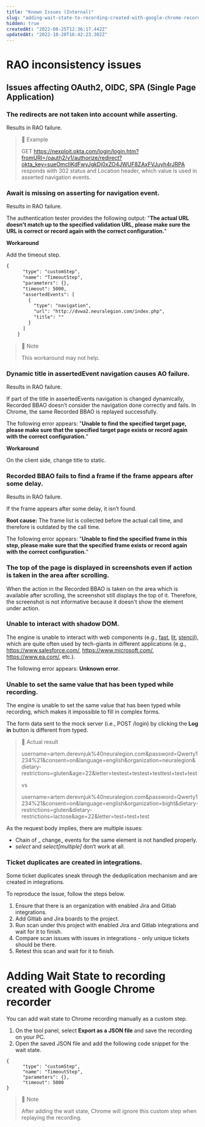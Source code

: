 ```yaml
---
title: "Known Issues (Internal)"
slug: "adding-wait-state-to-recording-created-with-google-chrome-recorder"
hidden: true
createdAt: "2022-08-25T12:36:17.442Z"
updatedAt: "2022-10-20T16:42:23.302Z"
---
```

# RAO inconsistency issues

## Issues affecting OAuth2, OIDC, SPA (Single Page Application)

### The redirects are not taken into account while asserting.

Results in RAO failure.

> 📘 Example
> 
> GET <https://nexploit.okta.com/login/login.htm?fromURI=/oauth2/v1/authorize/redirect?okta_key=sueOmcIiKdFwyJgkDj0xZO4JWUF8ZAxFVJuyh4rJRPA> responds with 302 status and Location header, which value is used in asserted navigation events.

### Await is missing on asserting for navigation event.

Results in RAO failure.

The authentication tester provides the following output: "**The actual URL doesn't match up to the specified validation URL, please make sure the URL is correct or record again with the correct configuration.**"

**Workaround**

Add the timeout step. 

```html
{
      "type": "customStep",
      "name": "TimeoutStep",
      "parameters": {},
      "timeout": 5000,
      "assertedEvents": [
        {
          "type": "navigation",
          "url": "http://dvwa2.neuralegion.com/index.php",
          "title": ""
        }
      ]
    }
```



> 📘 Note
> 
> This workaround may not help.

### Dynamic title in assertedEvent navigation causes AO failure.

Results in RAO failure.

If part of the title in assertedEvents navigation is changed dynamically, Recorded BBAO doesn’t consider the navigation done correctly and fails. In Chrome, the same Recorded BBAO is replayed successfully.

The following error appears: "**Unable to find the specified target page, please make sure that the specified target page exists or record again with the correct configuration.**"

**Workaround**

On the client side, change title to static.

### Recorded BBAO fails to find a frame if the frame appears after some delay.

Results in RAO failure.

If the frame appears after some delay, it isn’t found.

**Root cause:** The frame list is collected before the actual call time, and therefore is outdated by the call time.

The following error appears: "**Unable to find the specified frame in this step, please make sure that the specified frame exists or record again with the correct configuration.**"

### The top of the page is displayed in screenshots even if action is taken in the area after scrolling.

When the action in the Recorded BBAO is taken on the area which is available after scrolling, the screenshot still displays the top of it. Therefore, the screenshot is not informative because it doesn't show the element under action.

### Unable to interact with shadow DOM.

The engine is unable to interact with web components (e.g., [fast](fast.design/,), [lit](https://lit.dev/), [stencil](https://stenciljs.com/)), which are quite often used by tech-giants in different applications (e.g., <https://www.salesforce.com/>, <https://www.microsoft.com/>, <https://www.ea.com/>, etc.).

The following error appears: **Unknown error**.

### Unable to set the same value that has been typed while recording.

The engine is unable to set the same value that has been typed while recording, which makes it impossible to fill in complex forms.

The form data sent to the mock server (i.e., POST /login) by clicking the **Log in** button is different from typed. 

> 🚧 Actual result
> 
> username=artem.derevnjuk%40neuralegion.com&password=Qwerty1234%21&consent=on&language=english&organization=neuralegion&dietary-restrictions=gluten&age=22&letter=testest+testest+testtest+test+test
> 
> vs
> 
> username=artem.derevnjuk%40neuralegion.com&password=Qwerty1234%21&consent=on&language=english&organization=bight&dietary-restrictions=gluten&dietary-restrictions=lactose&age=22&letter=test+test+test

As the request body implies, there are multiple issues:

- Chain of _ change_ events for the same element is not handled properly.
- _select_ and _select[multiple]_ don’t work at all.

### Ticket duplicates are created in integrations.

Some ticket duplicates sneak through the deduplication mechanism and are created in integrations.

To reproduce the issue, follow the steps below.

1. Ensure that there is an organization with enabled Jira and Gitlab integrations.
2. Add Gitlab and Jira boards to the project.
3. Run scan under this project with enabled Jira and Gitlab integrations and wait for it to finish.
4. Compare scan issues with issues in integrations - only unique tickets should be there.
5. Retest this scan and wait for it to finish.

# Adding Wait State to recording created with Google Chrome recorder

You can add wait state to Chrome recording manually as a custom step.

1. On the tool panel, select **Export as a JSON file** and save the recording on your PC.
2. Open the saved JSON file and add the following code snippet for the wait state.

```
{
      "type": "customStep",
      "name": "TimeoutStep",
      "parameters": {},
      "timeout": 5000
}
```



> 📘 Note
> 
> After adding the wait state, Chrome will ignore this custom step when replaying the recording.